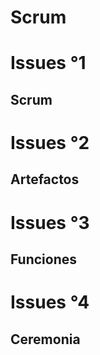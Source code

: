 # Scrum

# Issues °1

## Scrum

# Issues °2

## Artefactos

# Issues °3

## Funciones

# Issues °4

## Ceremonia

